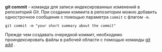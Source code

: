 **git commit** - команда для записи индексированных изменений в репозиторий *Git*. При создании коммита в репозитории можно добавить однострочное сообщение с помощью параметра `commit` с флагом `-m`.

```bash=
git commit -m "your short summary about the commit"
```

Прежде чем создавать очередной коммит, необходимо проиндексировать файлы в рабочей области с помощью команды [git add](./add.md) .
